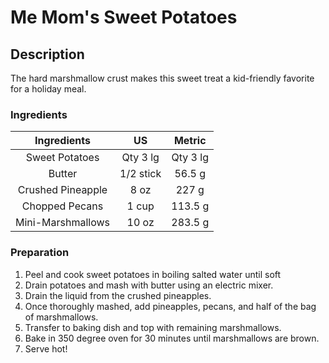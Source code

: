 # Me Mom's Sweet Potatoes

## Description
The hard marshmallow crust makes this sweet treat 
a kid-friendly favorite for a holiday meal.

### Ingredients

|Ingredients       | US       |Metric    |
|:----------------:|:--------:|:--------:|
|Sweet Potatoes    | Qty 3 lg | Qty 3 lg |
|Butter            | 1/2 stick| 56.5 g   |
|Crushed Pineapple | 8 oz     | 227 g    |
|Chopped Pecans    | 1 cup    | 113.5 g  |
|Mini-Marshmallows | 10 oz    | 283.5 g  |


### Preparation

1. Peel and cook sweet potatoes in boiling salted water until soft
2. Drain potatoes and mash with butter using an electric mixer. 
3. Drain the liquid from the crushed pineapples.
4. Once thoroughly mashed, add pineapples, pecans, and half of the bag of marshmallows.
5. Transfer to baking dish and top with remaining marshmallows.
6. Bake in 350 degree oven for 30 minutes until marshmallows are brown.
7. Serve hot!

